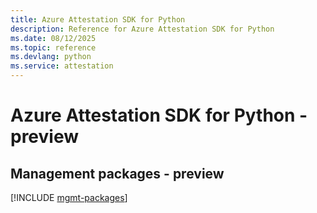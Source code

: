 ```yaml
---
title: Azure Attestation SDK for Python
description: Reference for Azure Attestation SDK for Python
ms.date: 08/12/2025
ms.topic: reference
ms.devlang: python
ms.service: attestation
---
```

# Azure Attestation SDK for Python - preview

## Management packages - preview
[!INCLUDE [mgmt-packages](attestation-mgmt-index.md)]